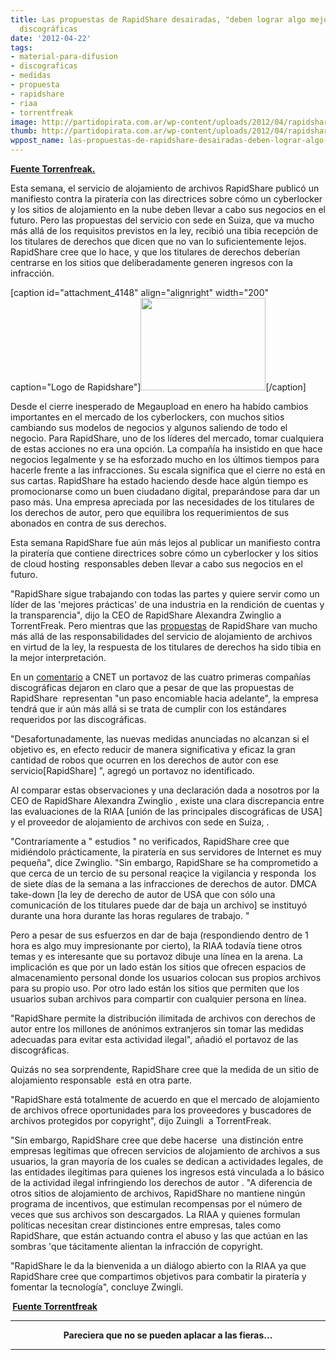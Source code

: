 ```yaml
---
title: Las propuestas de RapidShare desairadas, "deben lograr algo mejor" Dicen las
  discográficas
date: '2012-04-22'
tags:
- material-para-difusion
- discograficas
- medidas
- propuesta
- rapidshare
- riaa
- torrentfreak
image: http://partidopirata.com.ar/wp-content/uploads/2012/04/rapidsharelogo.jpg
thumb: http://partidopirata.com.ar/wp-content/uploads/2012/04/rapidsharelogo-150x148.jpg
wppost_name: las-propuestas-de-rapidshare-desairadas-deben-lograr-algo-mejor-dicen-las-discograficas
---
```


<strong><a href="https://torrentfreak.com/rapidshare-overtures-snubbed-must-do-better-say-labels-120421/" target="_blank">Fuente Torrenfreak.</a></strong>

Esta semana, el servicio de alojamiento de archivos RapidShare publicó un manifiesto contra la piratería con las directrices sobre cómo un cyberlocker y los sitios de alojamiento en la nube deben llevar a cabo sus negocios en el futuro. Pero las propuestas del servicio con sede en Suiza, que va mucho más allá de los requisitos previstos en la ley, recibió una tibia recepción de los titulares de derechos que dicen que no van lo suficientemente lejos. RapidShare cree que lo hace, y que los titulares de derechos deberían centrarse en los sitios que deliberadamente generen ingresos con la infracción.

[caption id="attachment_4148" align="alignright" width="200" caption="Logo de Rapidshare"]<a href="http://partidopirata.com.ar/wp-content/uploads/2012/04/rapidsharelogo.jpg"><img class="size-full wp-image-4148" title="rapidsharelogo" src="http://partidopirata.com.ar/wp-content/uploads/2012/04/rapidsharelogo.jpg" alt="" width="200" height="148" /></a>[/caption]

Desde el cierre inesperado de Megaupload en enero ha habido cambios importantes en el mercado de los cyberlockers, con muchos sitios cambiando sus modelos de negocios y algunos saliendo de todo el negocio.
Para RapidShare, uno de los líderes del mercado, tomar cualquiera de estas acciones no era una opción. La compañía ha insistido en que hace negocios legalmente y se ha esforzado mucho en los últimos tiempos para hacerle frente a las infracciones. Su escala significa que el cierre no está en sus cartas.
RapidShare ha estado haciendo desde hace algún tiempo es promocionarse como un buen ciudadano digital, preparándose para dar un paso más. Una empresa apreciada por las necesidades de los titulares de los derechos de autor, pero que equilibra los requerimientos de sus abonados en contra de sus derechos.

Esta semana RapidShare fue aún más lejos al publicar un manifiesto contra la piratería que contiene directrices sobre cómo un cyberlocker y los sitios de cloud hosting  responsables deben llevar a cabo sus negocios en el futuro.

"RapidShare sigue trabajando con todas las partes y quiere servir como un líder de las 'mejores prácticas' de una industria en la rendición de cuentas y la transparencia", dijo la CEO de RapidShare Alexandra Zwinglio a TorrentFreak.
Pero mientras que las <a href="http://torrentfreak.com/rapidshare-publishes-anti-piracy-manifesto-for-cyberlockers-120419/">propuestas</a> de RapidShare van mucho más allá de las responsabilidades del servicio de alojamiento de archivos  en virtud de la ley, la respuesta de los titulares de derechos ha sido tibia en la mejor interpretación.

En un <a href="http://news.cnet.com/8301-1023_3-57416538-93/rapidshare-mediafire-distance-themselves-from-megaupload/">comentario</a> a CNET un portavoz de las cuatro primeras compañías discográficas dejaron en claro que a pesar de que las propuestas de RapidShare  representan "un paso encomiable hacia adelante", la empresa tendrá que ir aún más allá si se trata de cumplir con los estándares requeridos por las discográficas.

"Desafortunadamente, las nuevas medidas anunciadas no alcanzan si el objetivo es, en efecto reducir de manera significativa y eficaz la gran cantidad de robos que ocurren en los derechos de autor con ese servicio[RapidShare] ", agregó un portavoz no identificado.

Al comparar estas observaciones y una declaración dada a nosotros por la CEO de RapidShare Alexandra Zwinglio , existe una clara discrepancia entre las evaluaciones de la RIAA [unión de las principales discográficas de USA] y el proveedor de alojamiento de archivos con sede en Suiza, .

"Contrariamente a " estudios " no verificados, RapidShare cree que midiéndolo prácticamente, la piratería en sus servidores de Internet es muy pequeña", dice Zwinglio. "Sin embargo, RapidShare se ha comprometido a que cerca de un tercio de su personal reaçice la vigilancia y responda  los de siete días de la semana a las infracciones de derechos de autor. DMCA take-down [la ley de derecho de autor de USA que con sólo una comunicación de los titulares puede dar de baja un archivo] se instituyó durante una hora durante las horas regulares de trabajo. "

Pero a pesar de sus esfuerzos en dar de baja (respondiendo dentro de 1 hora es algo muy impresionante por cierto), la RIAA todavía tiene otros temas y es interesante que su portavoz dibuje una línea en la arena. La implicación es que por un lado están los sitios que ofrecen espacios de almacenamiento personal donde los usuarios colocan sus propios archivos para su propio uso. Por otro lado están los sitios que permiten que los usuarios suban archivos para compartir con cualquier persona en línea.

"RapidShare permite la distribución ilimitada de archivos con derechos de autor entre los millones de anónimos extranjeros sin tomar las medidas adecuadas para evitar esta actividad ilegal", añadió el portavoz de las discográficas.

Quizás no sea sorprendente, RapidShare cree que la medida de un sitio de alojamiento responsable  está en otra parte.

"RapidShare está totalmente de acuerdo en que el mercado de alojamiento de archivos ofrece oportunidades para los proveedores y buscadores de archivos protegidos por copyright", dijo Zuingli  a TorrentFreak.

"Sin embargo, RapidShare cree que debe hacerse  una distinción entre empresas legítimas que ofrecen servicios de alojamiento de archivos a sus usuarios, la gran mayoría de los cuales se dedican a actividades legales, de las entidades ilegítimas para quienes los ingresos está vinculada a lo básico de la actividad ilegal infringiendo los derechos de autor .
"A diferencia de otros sitios de alojamiento de archivos, RapidShare no mantiene ningún programa de incentivos, que estimulan recompensas por el número de veces que sus archivos son descargados. La RIAA y quienes formulan políticas necesitan crear distinciones entre empresas, tales como RapidShare, que están actuando contra el abuso y las que actúan en las sombras 'que tácitamente alientan la infracción de copyright.

"RapidShare le da la bienvenida a un diálogo abierto con la RIAA ya que RapidShare cree que compartimos objetivos para combatir la piratería y fomentar la tecnología", concluye Zwingli.

<strong> <a href="https://torrentfreak.com/rapidshare-overtures-snubbed-must-do-better-say-labels-120421/" target="_blank">Fuente Torrentfreak</a></strong>

<hr />
<p style="text-align: center;"><strong>Pareciera que no se pueden aplacar a las fieras...</strong></p>


<hr />
